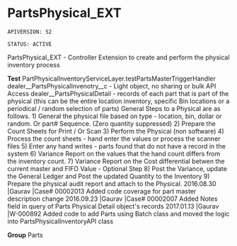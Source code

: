 # PartsPhysical_EXT

`APIVERSION: 52`

`STATUS: ACTIVE`

PartsPhysical_EXT - Controller Extension to create and perform the physical inventory process


**Test** PartPhysicalInventoryServiceLayer.testPartsMasterTriggerHandler       dealer__PartsPhysicalInvenotry__c - Light object, no sharing or bulk API Access       dealer__PartsPhysicalDetail - records of each part that is part of the physical          (this can be the entire location inventory, specific Bin locations or a periodical /           random selection of parts)       General Steps to a Physical are as follows.           1) General the physical file based on type - location, bin, dollar or random.                Or part# Sequence.  (Zero quantity suppressed)           2) Prepare the Count Sheets for Print / Or Scan           3) Perform the Physical (non software)           4) Process the count sheets - hand enter the values or process the scanner files           5) Enter any hand writes - parts found that do not have a record in the system           6) Variance Report on the values that the hand count differs from the inventory count.           7) Variance Report on the Cost differential betwen the current master and FIFO Value - Optional Step           8) Post the Variance, update the General Ledger and Post the updated Quantity to the Inventory           9) Prepare the physical audit report and attach to the Physical. 2016.08.30       |Gaurav               |Case# 00002013 Added code coverage for part master description change 2016.09.23       |Gaurav               |Case# 00002007 Added Notes field in query of Parts Physical Detail object&apos;s records 2017.01.13       |Gaurav               |W-000892 Added code to add Parts using Batch class and moved the logic into PartsPhysicalInventoryAPI class


**Group** Parts

